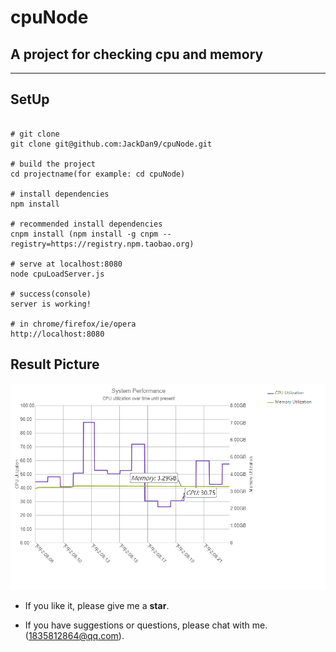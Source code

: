 # cpuNode
## A project for checking cpu and memory

------

## SetUp

```

# git clone
git clone git@github.com:JackDan9/cpuNode.git

# build the project
cd projectname(for example: cd cpuNode)

# install dependencies
npm install

# recommended install dependencies
cnpm install (npm install -g cnpm --registry=https://registry.npm.taobao.org)

# serve at localhost:8080
node cpuLoadServer.js

# success(console)
server is working!

# in chrome/firefox/ie/opera
http://localhost:8080

```

## Result Picture

![readme][1]

- If you like it, please give me a **star**.
- If you have suggestions or questions, please chat with me.(1835812864@qq.com).


  [1]: ./images/readme.png "readme.png"
